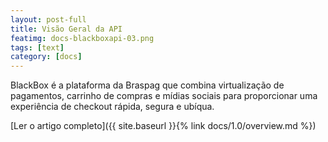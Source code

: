 ```yaml
---
layout: post-full
title: Visão Geral da API
featimg: docs-blackboxapi-03.png
tags: [text]
category: [docs]
---
```


BlackBox é a plataforma da Braspag que combina virtualização de pagamentos, carrinho de compras e mídias sociais para proporcionar uma experiência de checkout rápida, segura e ubíqua.

[Ler o artigo completo]({{ site.baseurl }}{% link docs/1.0/overview.md %})  
